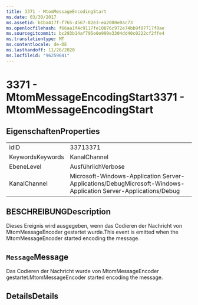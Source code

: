 ```yaml
---
title: 3371 - MtomMessageEncodingStart
ms.date: 03/30/2017
ms.assetid: b1ba417f-f765-4567-82e3-ea2080e0ac73
ms.openlocfilehash: f66aa1f4c9117fe10076c972e74bb9f87717f0ae
ms.sourcegitcommit: bc293b14af795e0e999e3304dd40c0222cf2ffe4
ms.translationtype: MT
ms.contentlocale: de-DE
ms.lasthandoff: 11/26/2020
ms.locfileid: "96259641"
---
```

# <a name="3371---mtommessageencodingstart"></a><span data-ttu-id="76b67-102">3371 - MtomMessageEncodingStart</span><span class="sxs-lookup"><span data-stu-id="76b67-102">3371 - MtomMessageEncodingStart</span></span>

## <a name="properties"></a><span data-ttu-id="76b67-103">Eigenschaften</span><span class="sxs-lookup"><span data-stu-id="76b67-103">Properties</span></span>  
  
|||  
|-|-|  
|<span data-ttu-id="76b67-104">id</span><span class="sxs-lookup"><span data-stu-id="76b67-104">ID</span></span>|<span data-ttu-id="76b67-105">3371</span><span class="sxs-lookup"><span data-stu-id="76b67-105">3371</span></span>|  
|<span data-ttu-id="76b67-106">Keywords</span><span class="sxs-lookup"><span data-stu-id="76b67-106">Keywords</span></span>|<span data-ttu-id="76b67-107">Kanal</span><span class="sxs-lookup"><span data-stu-id="76b67-107">Channel</span></span>|  
|<span data-ttu-id="76b67-108">Ebene</span><span class="sxs-lookup"><span data-stu-id="76b67-108">Level</span></span>|<span data-ttu-id="76b67-109">Ausführlich</span><span class="sxs-lookup"><span data-stu-id="76b67-109">Verbose</span></span>|  
|<span data-ttu-id="76b67-110">Kanal</span><span class="sxs-lookup"><span data-stu-id="76b67-110">Channel</span></span>|<span data-ttu-id="76b67-111">Microsoft-Windows-Application Server-Applications/Debug</span><span class="sxs-lookup"><span data-stu-id="76b67-111">Microsoft-Windows-Application Server-Applications/Debug</span></span>|  
  
## <a name="description"></a><span data-ttu-id="76b67-112">BESCHREIBUNG</span><span class="sxs-lookup"><span data-stu-id="76b67-112">Description</span></span>  

 <span data-ttu-id="76b67-113">Dieses Ereignis wird ausgegeben, wenn das Codieren der Nachricht von MtomMessageEncoder gestartet wurde.</span><span class="sxs-lookup"><span data-stu-id="76b67-113">This event is emitted when the MtomMessageEncoder started encoding the message.</span></span>  
  
## <a name="message"></a><span data-ttu-id="76b67-114">`Message`</span><span class="sxs-lookup"><span data-stu-id="76b67-114">Message</span></span>  

 <span data-ttu-id="76b67-115">Das Codieren der Nachricht wurde von MtomMessageEncoder gestartet.</span><span class="sxs-lookup"><span data-stu-id="76b67-115">MtomMessageEncoder started encoding the message.</span></span>  
  
## <a name="details"></a><span data-ttu-id="76b67-116">Details</span><span class="sxs-lookup"><span data-stu-id="76b67-116">Details</span></span>
